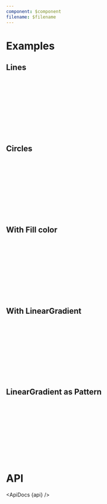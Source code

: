 ```yaml
---
component: $component
filename: $filename
---
```


<script lang="ts">
	import { ApiDocs } from 'svelte-ux';

	import api from '$lib/components/Pattern.svelte?raw&sveld';

	import Chart, { Svg } from '$lib/components/Chart.svelte';

	import Arc from '$lib/components/Arc.svelte';
	import LinearGradient from '$lib/components/LinearGradient.svelte';
	import Pattern from '$lib/components/Pattern.svelte';

	import Preview from '$lib/docs/Preview.svelte';
</script>

# Examples

## Lines

<Preview>
	<div class="h-[334px] p-4 border rounded">
		<Chart>
			<Svg>
				<Pattern id="line-pattern-1" width={4} height={4}>
					<line x2="100%" stroke="black" />
				</Pattern>
				<Pattern id="line-pattern-2" width={4} height={4}>
					<line y2="100%" stroke="black" />
				</Pattern>
				<Pattern id="line-pattern-3" width={4} height={4}>
					<line x2="100%" stroke="black" />
					<line y2="100%" stroke="black" />
				</Pattern>
				<Pattern id="line-pattern-4" width={8} height={8}>
					<line x1={8} y2={8} stroke="black" />
				</Pattern>
				<Pattern id="line-pattern-5" width={8} height={8}>
					<line x2={8} y2={8} stroke="black" />
				</Pattern>
				<Pattern id="line-pattern-6" width={8} height={8}>
					<line x1={8} y2={8} stroke="black" />
					<line x2={8} y2={8} stroke="black" />
				</Pattern>
				{#each { length: 6 } as _, i}
					<rect x={0 + (i * 120)} y={0} width={100} height={300} rx={8} fill="url(#line-pattern-{i + 1})" stroke="black" />
				{/each}
    		</Svg>
    	</Chart>
    </div>
</Preview>

## Circles

<Preview>
	<div class="h-[334px] p-4 border rounded">
		<Chart>
			<Svg>
				<Pattern id="circle-pattern-1" width={4} height={4}>
					<circle cx={2} cy={2} r={1} />
				</Pattern>
				<Pattern id="circle-pattern-2" width={8} height={8}>
					<circle cx={4} cy={4} r={1} />
				</Pattern>
				<Pattern id="circle-pattern-3" width={8} height={8}>
					<circle cx={4} cy={4} r={2} />
				</Pattern>
				<Pattern id="circle-pattern-4" width={8} height={8}>
					<circle cx={4} cy={4} r={2} />
					<circle cx={0} cy={0} r={2} />
					<circle cx={0} cy={8} r={2} />
					<circle cx={8} cy={0} r={2} />
					<circle cx={8} cy={8} r={2} />
				</Pattern>
				<Pattern id="circle-pattern-5" width={8} height={8} >
					<circle cx={4} cy={4} r={1} />
					<circle cx={0} cy={0} r={1} />
					<circle cx={0} cy={8} r={1} />
					<circle cx={8} cy={0} r={1} />
					<circle cx={8} cy={8} r={1} />
				</Pattern>
				<Pattern id="circle-pattern-6" width={8} height={8}>
					<circle cx={4} cy={4} r={2} fill="#0003" />
				</Pattern>
				{#each { length: 6 } as _, i}
					<rect x={0 + (i * 120)} y={0} width={100} height={300} rx={8} fill="url(#circle-pattern-{i + 1})" stroke="black" />
				{/each}
    		</Svg>
    	</Chart>
    </div>
</Preview>

## With Fill color

<Preview>
	<div class="h-[334px] p-4 border rounded">
		<Chart>
			<Svg>
				<Pattern id="fill-pattern-1" width={4} height={4} >
					<rect width={4} height={4} fill="hsl(20 100% 50%)" />
					<circle cx={2} cy={2} r={1} fill="#fff4" />
				</Pattern>
				<Pattern id="fill-pattern-2" width={8} height={8} >
					<rect width={8} height={8} fill="hsl(150 100% 45%)" />
					<circle cx={4} cy={4} r={1} fill="#fff9" />
				</Pattern>
				<Pattern id="fill-pattern-3" width={8} height={8} >
					<rect width={8} height={8} fill="hsl(210 100% 50%)" />
					<circle cx={4} cy={4} r={1} fill="#fff9" />
					<circle cx={0} cy={0} r={1} fill="#fff9" />
					<circle cx={0} cy={8} r={1} fill="#fff9" />
					<circle cx={8} cy={0} r={1} fill="#fff9" />
					<circle cx={8} cy={8} r={1} fill="#fff9" />
				</Pattern>
				<Pattern id="fill-pattern-4" width={8} height={8} >
					<rect width={8} height={8} fill="hsl(260 100% 50%)" />
					<circle cx={4} cy={4} r={2} fill="#fff9" />
					<circle cx={0} cy={0} r={2} fill="#fff9" />
					<circle cx={0} cy={8} r={2} fill="#fff9" />
					<circle cx={8} cy={0} r={2} fill="#fff9" />
					<circle cx={8} cy={8} r={2} fill="#fff9" />
				</Pattern>
				<Pattern id="fill-pattern-5" width={4} height={4} >
					<rect width={4} height={4} fill="hsl(40 100% 50%)" />
					<line x2="100%" stroke="#fff9" />
				</Pattern>
				<Pattern id="fill-pattern-6" width={4} height={4} >
					<rect width={4} height={4} fill="hsl(360 100% 40%)" />
					<line x2="100%" stroke="#0003" />
					<line y2="100%" stroke="#0003" />
				</Pattern>
				{#each { length: 6 } as _, i}
					<rect x={0 + (i * 120)} y={0} width={100} height={300} rx={8} fill="url(#fill-pattern-{i + 1})" />
				{/each}
    		</Svg>
    	</Chart>
    </div>
</Preview>

## With LinearGradient

<Preview>
	<div class="h-[334px] p-4 border rounded">
		<Chart>
			<Svg>
				<LinearGradient id="gradient-1" from="hsl(60 100% 50%)" to="hsl(30 100% 40%)" />
				<LinearGradient id="gradient-2" from="hsl(60 100% 50%)" to="hsl(140 100% 40%)" rotate={45} />
				<LinearGradient id="gradient-3" from="hsl(195 100% 50%)" to="hsl(270 100% 30%)" vertical />
				<LinearGradient id="gradient-4" from="hsl(60 100% 50%)" to="hsl(30 100% 40%)" />
				<LinearGradient id="gradient-5" from="hsl(60 100% 50%)" to="hsl(140 100% 40%)" rotate={45} />
				<LinearGradient id="gradient-6" from="hsl(195 100% 50%)" to="hsl(270 100% 30%)" vertical />
				<Pattern id="gradient-with-pattern-1" width={4} height={4} >
					<circle cx={2} cy={2} r={1} fill="#fff9" />
				</Pattern>
				<Pattern id="gradient-with-pattern-2" width={8} height={8} >
					<circle cx={4} cy={4} r={1} fill="#fff9" />
				</Pattern>
				<Pattern id="gradient-with-pattern-3" width={8} height={8} >
					<circle cx={4} cy={4} r={1} fill="#fff9" />
					<circle cx={0} cy={0} r={1} fill="#fff9" />
					<circle cx={0} cy={8} r={1} fill="#fff9" />
					<circle cx={8} cy={0} r={1} fill="#fff9" />
					<circle cx={8} cy={8} r={1} fill="#fff9" />
				</Pattern>
				<Pattern id="gradient-with-pattern-4" width={8} height={8} >
					<circle cx={4} cy={4} r={2} fill="#fff9" />
					<circle cx={0} cy={0} r={2} fill="#fff9" />
					<circle cx={0} cy={8} r={2} fill="#fff9" />
					<circle cx={8} cy={0} r={2} fill="#fff9" />
					<circle cx={8} cy={8} r={2} fill="#fff9" />
				</Pattern>
				<Pattern id="gradient-with-pattern-5" width={4} height={4} >
					<line x2="100%" stroke="#fff9" />
				</Pattern>
				<Pattern id="gradient-with-pattern-6" width={4} height={4} >
					<line x2="100%" stroke="#0003" />
					<line y2="100%" stroke="#0003" />
				</Pattern>
				{#each { length: 6 } as _, i}
					<rect x={0 + (i * 120)} y={0} width={100} height={300} rx={8} fill="url(#gradient-{i + 1})" />
					<rect x={0 + (i * 120)} y={0} width={100} height={300} rx={8} fill="url(#gradient-with-pattern-{i + 1})" />
				{/each}
    		</Svg>
    	</Chart>
    </div>
</Preview>

## LinearGradient as Pattern

<Preview>
	<div class="h-[334px] p-4 border rounded">
		<Chart>
			<Svg>
				<LinearGradient id="gradient-1" from="hsl(60 100% 50%)" to="hsl(30 100% 40%)" />
				<LinearGradient id="gradient-2" from="hsl(60 100% 50%)" to="hsl(140 100% 40%)" rotate={45} />
				<LinearGradient id="gradient-3" from="hsl(195 100% 50%)" to="hsl(270 100% 30%)" vertical />
				<Pattern id="gradient-pattern-1" width={4} height={4} >
					<rect width={4} height={4} fill=url(#gradient-1)>
				</Pattern>
				<Pattern id="gradient-pattern-2" width={4} height={4} >
					<rect width={4} height={4} fill=url(#gradient-2)>
				</Pattern>
				<Pattern id="gradient-pattern-3" width={4} height={4} >
					<rect width={4} height={4} fill=url(#gradient-3)>
				</Pattern>
				<Pattern id="gradient-pattern-4" width={8} height={8} >
					<rect width={8} height={8} fill=url(#gradient-1)>
				</Pattern>
				<Pattern id="gradient-pattern-5" width={8} height={8} >
					<rect width={8} height={8} fill=url(#gradient-2)>
				</Pattern>
				{#each { length: 5 } as _, i}
					<rect x={0 + (i * 120)} y={0} width={100} height={300} rx={8} fill="url(#gradient-pattern-{i + 1})" />
				{/each}
    		</Svg>
    	</Chart>
    </div>
</Preview>

# API

<ApiDocs {api} />
